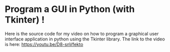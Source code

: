 # Program a GUI in Python (with Tkinter) !
Here is the source code for my video on how to program a graphical user interface application in python using the Tkinter library. The link to the video is here: https://youtu.be/D8-snVfekto
